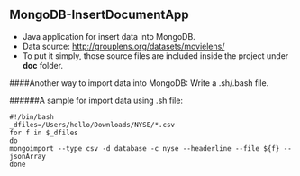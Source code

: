 ## MongoDB-InsertDocumentApp
* Java application for insert data into MongoDB.
* Data source: http://grouplens.org/datasets/movielens/
* To put it simply, those source files are included inside the project under **doc** folder.

####Another way to import data into MongoDB: 
Write a .sh/.bash file.

######A sample for import data using .sh file:
```
#!/bin/bash
_dfiles=/Users/hello/Downloads/NYSE/*.csv
for f in $_dfiles
do
mongoimport --type csv -d database -c nyse --headerline --file ${f} --jsonArray
done
```

